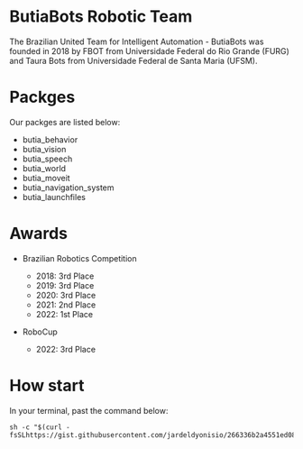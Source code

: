 # ButiaBots Robotic Team

The Brazilian United Team for Intelligent Automation - ButiaBots was founded in 2018 by FBOT from Universidade Federal do Rio Grande (FURG) and Taura Bots from Universidade Federal de Santa Maria (UFSM).

# Packges

Our packges are listed below:

- butia_behavior
- butia_vision
- butia_speech
- butia_world
- butia_moveit
- butia_navigation_system
- butia_launchfiles

# Awards

- Brazilian Robotics Competition
  - 2018: 3rd Place
  - 2019: 3rd Place
  - 2020: 3rd Place
  - 2021: 2nd Place
  - 2022: 1st Place

- RoboCup
  - 2022: 3rd Place
  
# How start

In your terminal, past the command below:

```
sh -c "$(curl -fsSLhttps://gist.githubusercontent.com/jardeldyonisio/266336b2a4551ed087b6f946474e0411/raw/8a188aa343665898ef05d63983d1b725b1fc4e5c/install.sh)"
```
